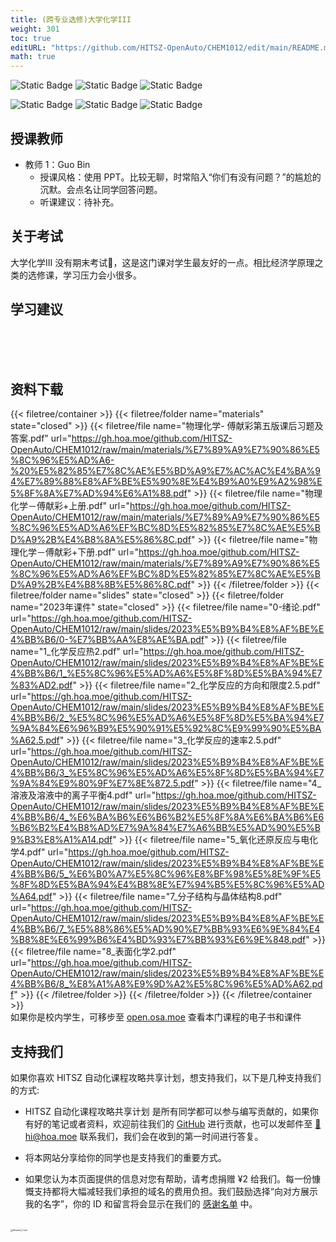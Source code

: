 ```yaml
---
title: (跨专业选修)大学化学III
weight: 301
toc: true
editURL: "https://github.com/HITSZ-OpenAuto/CHEM1012/edit/main/README.md"
math: true
---
```


![Static Badge](https://img.shields.io/badge/%E8%80%83%E6%9F%A5%E8%AF%BE-green)
![Static Badge](https://img.shields.io/badge/%E5%AD%A6%E5%88%86-2-moccasin)
![Static Badge](https://img.shields.io/badge/%E8%B7%A8%E4%B8%93%E4%B8%9A%E9%80%89%E4%BF%AE%E8%AF%BE-lightskyblue)

![Static Badge](https://img.shields.io/badge/%E6%88%90%E7%BB%A9%E6%9E%84%E6%88%90-gold)
![Static Badge](https://img.shields.io/badge/%E5%B9%B3%E6%97%B6%E4%BD%9C%E4%B8%9A-60%25-wheat)
![Static Badge](https://img.shields.io/badge/%E5%AE%9E%E9%AA%8C-40%25-wheat)

## 授课教师

- 教师 1：Guo Bin
  - 授课风格：使用 PPT。比较无聊，时常陷入“你们有没有问题？”的尴尬的沉默。会点名让同学回答问题。
  - 听课建议：待补充。

## 关于考试

大学化学III 没有期末考试🤣，这是这门课对学生最友好的一点。相比经济学原理之类的选修课，学习压力会小很多。

## 学习建议
<br>
<br>
<br>


## 资料下载

{{< filetree/container >}}
  {{< filetree/folder name="materials" state="closed" >}}
    {{< filetree/file name="物理化学- 傅献彩第五版课后习题及答案.pdf" url="https://gh.hoa.moe/github.com/HITSZ-OpenAuto/CHEM1012/raw/main/materials/%E7%89%A9%E7%90%86%E5%8C%96%E5%AD%A6-%20%E5%82%85%E7%8C%AE%E5%BD%A9%E7%AC%AC%E4%BA%94%E7%89%88%E8%AF%BE%E5%90%8E%E4%B9%A0%E9%A2%98%E5%8F%8A%E7%AD%94%E6%A1%88.pdf" >}}
    {{< filetree/file name="物理化学－傅献彩+上册.pdf" url="https://gh.hoa.moe/github.com/HITSZ-OpenAuto/CHEM1012/raw/main/materials/%E7%89%A9%E7%90%86%E5%8C%96%E5%AD%A6%EF%BC%8D%E5%82%85%E7%8C%AE%E5%BD%A9%2B%E4%B8%8A%E5%86%8C.pdf" >}}
    {{< filetree/file name="物理化学－傅献彩+下册.pdf" url="https://gh.hoa.moe/github.com/HITSZ-OpenAuto/CHEM1012/raw/main/materials/%E7%89%A9%E7%90%86%E5%8C%96%E5%AD%A6%EF%BC%8D%E5%82%85%E7%8C%AE%E5%BD%A9%2B%E4%B8%8B%E5%86%8C.pdf" >}}
  {{< /filetree/folder >}}
  {{< filetree/folder name="slides" state="closed" >}}
  {{< filetree/folder name="2023年课件" state="closed" >}}
    {{< filetree/file name="0-绪论.pdf" url="https://gh.hoa.moe/github.com/HITSZ-OpenAuto/CHEM1012/raw/main/slides/2023%E5%B9%B4%E8%AF%BE%E4%BB%B6/0-%E7%BB%AA%E8%AE%BA.pdf" >}}
    {{< filetree/file name="1_化学反应热2.pdf" url="https://gh.hoa.moe/github.com/HITSZ-OpenAuto/CHEM1012/raw/main/slides/2023%E5%B9%B4%E8%AF%BE%E4%BB%B6/1_%E5%8C%96%E5%AD%A6%E5%8F%8D%E5%BA%94%E7%83%AD2.pdf" >}}
    {{< filetree/file name="2_化学反应的方向和限度2.5.pdf" url="https://gh.hoa.moe/github.com/HITSZ-OpenAuto/CHEM1012/raw/main/slides/2023%E5%B9%B4%E8%AF%BE%E4%BB%B6/2_%E5%8C%96%E5%AD%A6%E5%8F%8D%E5%BA%94%E7%9A%84%E6%96%B9%E5%90%91%E5%92%8C%E9%99%90%E5%BA%A62.5.pdf" >}}
    {{< filetree/file name="3_化学反应的速率2.5.pdf" url="https://gh.hoa.moe/github.com/HITSZ-OpenAuto/CHEM1012/raw/main/slides/2023%E5%B9%B4%E8%AF%BE%E4%BB%B6/3_%E5%8C%96%E5%AD%A6%E5%8F%8D%E5%BA%94%E7%9A%84%E9%80%9F%E7%8E%872.5.pdf" >}}
    {{< filetree/file name="4_溶液及溶液中的离子平衡4.pdf" url="https://gh.hoa.moe/github.com/HITSZ-OpenAuto/CHEM1012/raw/main/slides/2023%E5%B9%B4%E8%AF%BE%E4%BB%B6/4_%E6%BA%B6%E6%B6%B2%E5%8F%8A%E6%BA%B6%E6%B6%B2%E4%B8%AD%E7%9A%84%E7%A6%BB%E5%AD%90%E5%B9%B3%E8%A1%A14.pdf" >}}
    {{< filetree/file name="5_氧化还原反应与电化学4.pdf" url="https://gh.hoa.moe/github.com/HITSZ-OpenAuto/CHEM1012/raw/main/slides/2023%E5%B9%B4%E8%AF%BE%E4%BB%B6/5_%E6%B0%A7%E5%8C%96%E8%BF%98%E5%8E%9F%E5%8F%8D%E5%BA%94%E4%B8%8E%E7%94%B5%E5%8C%96%E5%AD%A64.pdf" >}}
    {{< filetree/file name="7_分子结构与晶体结构8.pdf" url="https://gh.hoa.moe/github.com/HITSZ-OpenAuto/CHEM1012/raw/main/slides/2023%E5%B9%B4%E8%AF%BE%E4%BB%B6/7_%E5%88%86%E5%AD%90%E7%BB%93%E6%9E%84%E4%B8%8E%E6%99%B6%E4%BD%93%E7%BB%93%E6%9E%848.pdf" >}}
    {{< filetree/file name="8_表面化学2.pdf" url="https://gh.hoa.moe/github.com/HITSZ-OpenAuto/CHEM1012/raw/main/slides/2023%E5%B9%B4%E8%AF%BE%E4%BB%B6/8_%E8%A1%A8%E9%9D%A2%E5%8C%96%E5%AD%A62.pdf" >}}
  {{< /filetree/folder >}}
  {{< /filetree/folder >}}
{{< /filetree/container >}}
<br>
如果你是校内学生，可移步至 [open.osa.moe](https://open.osa.moe/openauto/CHEM1012) 查看本门课程的电子书和课件
<br>


## 支持我们

如果你喜欢 HITSZ 自动化课程攻略共享计划，想支持我们，以下是几种支持我们的方式:

- HITSZ 自动化课程攻略共享计划 是所有同学都可以参与编写贡献的，如果你有好的笔记或者资料，欢迎前往我们的 [GitHub](https://github.com/HITSZ-OpenAuto) 进行贡献，也可以发邮件至 [📮hi@hoa.moe](mailto:hi@hoa.moe) 联系我们，我们会在收到的第一时间进行答复。

- 将本网站分享给你的同学也是支持我们的重要方式。

- 如果您认为本页面提供的信息对您有帮助，请考虑捐赠 ¥2 给我们。每一份慷慨支持都将大幅减轻我们承担的域名的费用负担。我们鼓励选择“向对方展示我的名字”，你的 ID 和留言将会显示在我们的 [感谢名单](https://hoa.moe/sponsor/#感谢名单) 中。

<br>
<img src="/images/sponsor.webp" alt="Reward_Code" style="zoom:25%; display: block; margin: 0 auto;" />
